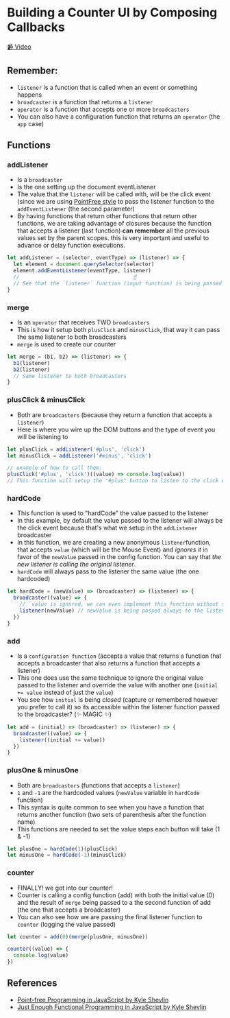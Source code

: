 # Building a Counter UI by Composing Callbacks

[📹 Video](https://egghead.io/lessons/egghead-building-a-timer-ui-by-composing-callbacks)

## Remember:

- `listener` is a function that is called when an event or something happens
- `broadcaster` is a function that returns a `listener`
- `operator` is a function that accepts one or more `broadcasters`
- You can also have a configuration function that returns an `operator` (the `app` case)

## Functions

### addListener

- Is a `broadcaster`
- Is the one setting up the document eventListener
- The value that the `listener` will be called with, will be the click event (since we are using [PointFree style](https://egghead.io/lessons/egghead-pointfree-programming-in-javascript) to pass the listener function to the `addEventListener` (the second parameter)
- By having functions that return other functions that return other functions, we are taking advantage of closures because the function that accepts a listener (last function) **can remember** all the previous values set by the parent scopes. this is very important and useful to advance or delay function executions.

```js
let addListener = (selector, eventType) => (listener) => {
  let element = document.querySelector(selector)
  element.addEventListener(eventType, listener)
  //                                     ☝️
  // See that the `listener` function (input function) is being passed as a callback to the `addEventListener` DOM event
}
```

### merge

- Is an `operator` that receives TWO `broadcasters`
- This is how it setup both `plusClick` and `minusClick`, that way it can pass the same listener to both broadcasters
- `merge` is used to create our counter

```js
let merge = (b1, b2) => (listener) => {
  b1(listener)
  b2(listener)
  // same listener to both broadcasters
}
```

### plusClick & minusClick

- Both are `broadcasters` (because they return a function that accepts a `listener`)
- Here is where you wire up the DOM buttons and the type of event you will be listening to

```js
let plusClick = addListener('#plus', 'click')
let minusClick = addListener('#minus', 'click')

// example of how to call them:
plusClick('#plus', 'click')((value) => console.log(value))
// This function will setup the "#plus" button to listen to the click event, and will call the last function passed. this will result in loggin in the console the MouseEvent from all the clicks to the button with id "#plus"
```

### hardCode

- This function is used to "hardCode" the value passed to the listener
- In this example, by default the value passed to the listener will always be the click event because that's what we setup in the `addListener` broadcaster
- In this function, we are creating a new anonymous `listener`function, that accepts `value` (which will be the Mouse Event) and _ignores it_ in favor of the `newValue` passed in the config function. You can say that _the new listener is calling the original listener_.
- `hardCode` will always pass to the listener the same value (the one hardcoded)

```js
let hardCode = (newValue) => (broadcaster) => (listener) => {
  broadcaster((value) => {
    // `value is ignored, we can even implement this function without setting any parameters to this function
    listener(newValue) // newValue is being passed always to the listener function
  })
}
```

### add

- Is a `configuration function` (accepts a value that returns a function that accepts a broadcaster that also returns a function that accepts a listener)
- This one does use the same technique to ignore the original value passed to the listener and override the value with another one (`initial += value` instead of just the `value`)
- You see how `initial` is being _closed_ (capture or remembered however you prefer to call it) so its accessible within the listener function passed to the broadcaster? (✨ MAGIC ✨)

```js
let add = (initial) => (broadcaster) => (listener) => {
  broadcaster((value) => {
    listener((initial += value))
  })
}
```

### plusOne & minusOne

- Both are `broadcasters` (functions that accepts a `listener`)
- `1` and `-1` are the hardcoded values (`newValue` variable in `hardCode` function)
- This syntax is quite common to see when you have a function that returns another function (two sets of parenthesis after the function name)
- This functions are needed to set the value steps each button will take (1 & -1)

```js
let plusOne = hardCode(1)(plusClick)
let minusOne = hardCode(-1)(minusClick)
```

### counter

- FINALLY! we got into our counter!
- Counter is calling a config function (add) with both the initial value (0) and the result of `merge` being passed to a the second function of add (the one that accepts a broadcaster)
- You can also see how we are passing the final listener function to `counter` (logging the value passed)

```js
let counter = add(0)(merge(plusOne, minusOne))

counter((value) => {
  console.log(value)
})
```

## References

- [Point-free Programming in JavaScript by Kyle Shevlin](https://egghead.io/lessons/egghead-pointfree-programming-in-javascript)
- [Just Enough Functional Programming in JavaScript by Kyle Shevlin](https://egghead.io/courses/just-enough-functional-programming-in-javascript)
